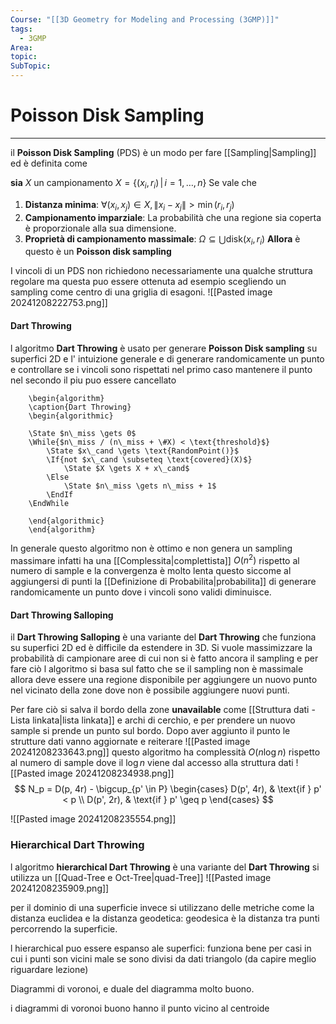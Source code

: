 ```yaml
---
Course: "[[3D Geometry for Modeling and Processing (3GMP)]]"
tags:
  - 3GMP
Area: 
topic: 
SubTopic:
---
```


# Poisson Disk Sampling
---
il __Poisson Disk Sampling__ (PDS) è un modo per fare [[Sampling|Sampling]] ed è definita come 

__sia__ $X$ un campionamento $X = \{(x_i, r_i) \,|\, i = 1, \dots, n\}$
Se vale che 
1. **Distanza minima**: $\forall (x_i, x_j) \in X, \|x_i - x_j\| > \min(r_i, r_j)$
2. **Campionamento imparziale**: La probabilità che una regione sia coperta è proporzionale alla sua dimensione.
3. **Proprietà di campionamento massimale**: $\Omega \subseteq \bigcup \text{disk}(x_i, r_i)$
__Allora__ è questo è un __Poisson disk sampling__

I vincoli di un PDS non richiedono necessariamente una qualche struttura regolare ma questa puo essere ottenuta ad esempio scegliendo un sampling come centro di una griglia di esagoni. 
![[Pasted image 20241208222753.png]]


#### Dart Throwing
l algoritmo __Dart Throwing__ è usato per  generare __Poisson Disk sampling__ su superfici 2D  e l' intuizione generale  e di generare randomicamente un punto e controllare se i vincoli sono rispettati nel primo caso mantenere il punto nel secondo il piu puo essere cancellato  
```pseudo
	\begin{algorithm}
	\caption{Dart Throwing}
	\begin{algorithmic}

	\State $n\_miss \gets 0$
	\While{$n\_miss / (n\_miss + \#X) < \text{threshold}$}
		\State $x\_cand \gets \text{RandomPoint()}$
		\If{not $x\_cand \subseteq \text{covered}(X)$} 
			\State $X \gets X + x\_cand$ 
		\Else 
			\State $n\_miss \gets n\_miss + 1$   
		\EndIf  
    \EndWhile 

	\end{algorithmic}
	\end{algorithm}
```
In generale questo algoritmo non è ottimo e non genera un sampling massimare infatti ha una [[Complessita|complettista]] $O(n^2)$ rispetto al numero di sample e la convergenza è molto lenta questo siccome al aggiungersi di punti la [[Definizione di Probabilita|probabilita]] di generare randomicamente un punto dove i vincoli sono validi diminuisce.



#### Dart Throwing Salloping
il __Dart Throwing Salloping__  è una variante del __Dart Throwing__ che funziona su superfici 2D ed è difficile da estendere in 3D. 
Si vuole massimizzare la probabilità di campionare aree di cui non si è fatto ancora il sampling e per fare ciò l algoritmo si basa sul fatto che se il sampling non è massimale allora deve essere una regione disponibile per aggiungere un nuovo punto nel vicinato della zone dove non è possibile aggiungere nuovi punti.

Per fare ciò si salva il bordo della zone __unavailable__ come [[Struttura dati - Lista linkata|lista linkata]] e archi di cerchio, e per prendere un nuovo sample si prende un punto sul bordo. 
Dopo aver aggiunto il punto le strutture dati vanno aggiornate e reiterare
![[Pasted image 20241208233643.png]]
questo algoritmo ha complessità $O(n\log n)$ rispetto al numero di sample dove il $\log n$ viene dal accesso alla struttura dati
![[Pasted image 20241208234938.png]]
$$
N_p = D(p, 4r) - \bigcup_{p' \in P} 
\begin{cases} 
D(p', 4r), & \text{if } p' < p \\
D(p', 2r), & \text{if } p' \geq p
\end{cases}
$$

![[Pasted image 20241208235554.png]]

### Hierarchical Dart Throwing
l algoritmo __hierarchical Dart Throwing__ è una variante del __Dart Throwing__ si utilizza un [[Quad-Tree e Oct-Tree|quad-Tree]]
![[Pasted image 20241208235909.png]]






per il dominio di una superficie invece si utilizzano delle metriche come la distanza euclidea e la distanza geodetica:
geodesica è la distanza tra punti percorrendo la superficie.


l hierarchical puo essere espanso ale superfici: funziona bene per casi in cui i punti son vicini male se sono divisi da dati triangolo (da capire meglio riguardare lezione)




Diagrammi di voronoi, e duale del diagramma molto buono. 


i diagrammi di voronoi buono hanno il punto vicino al centroide